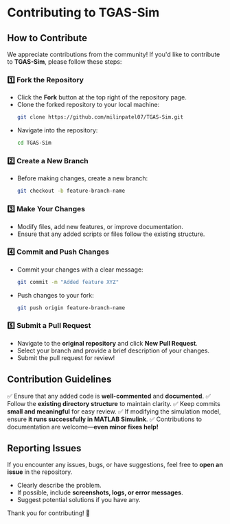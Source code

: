 # Contributing to TGAS-Sim

## How to Contribute
We appreciate contributions from the community! If you'd like to contribute to **TGAS-Sim**, please follow these steps:

### 1️⃣ Fork the Repository
- Click the **Fork** button at the top right of the repository page.
- Clone the forked repository to your local machine:
  ```sh
  git clone https://github.com/milinpatel07/TGAS-Sim.git
  ```
- Navigate into the repository:
  ```sh
  cd TGAS-Sim
  ```

### 2️⃣ Create a New Branch
- Before making changes, create a new branch:
  ```sh
  git checkout -b feature-branch-name
  ```

### 3️⃣ Make Your Changes
- Modify files, add new features, or improve documentation.
- Ensure that any added scripts or files follow the existing structure.

### 4️⃣ Commit and Push Changes
- Commit your changes with a clear message:
  ```sh
  git commit -m "Added feature XYZ"
  ```
- Push changes to your fork:
  ```sh
  git push origin feature-branch-name
  ```

### 5️⃣ Submit a Pull Request
- Navigate to the **original repository** and click **New Pull Request**.
- Select your branch and provide a brief description of your changes.
- Submit the pull request for review!

## Contribution Guidelines
✅ Ensure that any added code is **well-commented** and **documented**.
✅ Follow the **existing directory structure** to maintain clarity.
✅ Keep commits **small and meaningful** for easy review.
✅ If modifying the simulation model, ensure **it runs successfully in MATLAB Simulink**.
✅ Contributions to documentation are welcome—**even minor fixes help!**

## Reporting Issues
If you encounter any issues, bugs, or have suggestions, feel free to **open an issue** in the repository.
- Clearly describe the problem.
- If possible, include **screenshots, logs, or error messages**.
- Suggest potential solutions if you have any.

Thank you for contributing! 🚀

